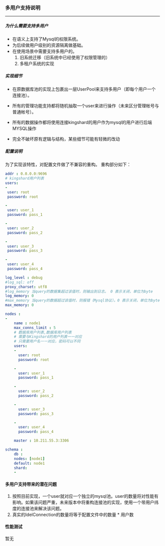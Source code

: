 ### 多用户支持说明
-------

##### 为什么需要支持多用户

* 在语义上支持了Mysql的权限系统。
* 为后续做用户级别的资源隔离做基础。
* 在使用场景中需要支持多用户的。
	1. 旧系统迁移（旧系统中已经使用了权限管理的）
	2. 多租户系统的实现

##### 实现细节

* 在原数据库池的实现上包裹出一层UserPool来支持多用户（即每个用户一个连接池）。

* 所有的管理功能支持都将随机抽取一个user来进行操作（未来区分管理帐号与普通帐号）。

* 所有的数据操作都将使用连接kingshard的用户作为mysql的用户进行后端MYSQL操作

* 完全不破坏原有逻辑与结构，某些细节可能有轻微的改动


##### 配置说明

为了实现该特性，对配置文件做了不兼容的重构。
重构部分如下：

```yaml
addr : 0.0.0.0:9696
# kingshard用户列表
users:
-
 user: root
 password: root

-
 user: user_1
 password: pass_1

-
 user: user_2
 password: pass_2

-
 user: user_3
 password: pass_3

-
 user: user_4
 password: pass_4

log_level : debug
#log_sql: off
proxy_charset: utf8
#log_memory 当query的数据集超过该值时，则输出到日志。 0 表示关闭，单位为byte
log_memory: 0
#max_memory 当query的数据超过该值时，则报错（Mysql协议）。0 表示关闭，单位为byte
max_memory: 0

nodes :
-
    name : node1
    max_conns_limit : 5
    # 数据库用户列表,数据库用户列表
    # 需要与Kingshard的用户列表一一对应
    # 只需要用户名一一对应，密码可以不同
    users:
    -
      user: root
      password: root

    -
      user: user_1
      password: pass_1

    -
      user: user_2
      password: pass_2

    -
      user: user_3
      password: pass_3

    -
      user: user_4
      password: pass_4

    master : 10.211.55.3:3306

schema :
    db :
    nodes: [node1]
    default: node1
    shard:
    -
```


#### 多用户支持带来的潜在问题

1. 按照目前实现，一个user就对应一个独立的mysql池。user的数量将对性能有影响。如果该问题严重，未来版本中将重构连接池的实现，使用一个带用户纬度的连接池来解决该问题。
2. 真实的IdelConnection的数量将等于配置文件中的数量 * 用户数

#### 性能测试

暂无

